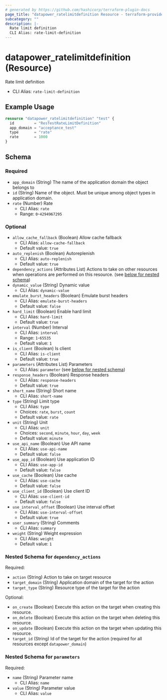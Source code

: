 ```yaml
---
# generated by https://github.com/hashicorp/terraform-plugin-docs
page_title: "datapower_ratelimitdefinition Resource - terraform-provider-datapower"
subcategory: ""
description: |-
  Rate limit definition
  CLI Alias: rate-limit-definition
---
```


# datapower_ratelimitdefinition (Resource)

Rate limit definition
  - CLI Alias: `rate-limit-definition`

## Example Usage

```terraform
resource "datapower_ratelimitdefinition" "test" {
  id         = "ResTestRateLimitDefinition"
  app_domain = "acceptance_test"
  type       = "rate"
  rate       = 1000
}
```

<!-- schema generated by tfplugindocs -->
## Schema

### Required

- `app_domain` (String) The name of the application domain the object belongs to
- `id` (String) Name of the object. Must be unique among object types in application domain.
- `rate` (Number) Rate
  - CLI Alias: `rate`
  - Range: `0`-`4294967295`

### Optional

- `allow_cache_fallback` (Boolean) Allow cache fallback
  - CLI Alias: `allow-cache-fallback`
  - Default value: `true`
- `auto_replenish` (Boolean) Autoreplenish
  - CLI Alias: `auto-replenish`
  - Default value: `true`
- `dependency_actions` (Attributes List) Actions to take on other resources when operations are performed on this resource. (see [below for nested schema](#nestedatt--dependency_actions))
- `dynamic_value` (String) Dynamic value
  - CLI Alias: `dynamic-value`
- `emulate_burst_headers` (Boolean) Emulate burst headers
  - CLI Alias: `emulate-burst-headers`
  - Default value: `false`
- `hard_limit` (Boolean) Enable hard limit
  - CLI Alias: `hard-limit`
  - Default value: `true`
- `interval` (Number) Interval
  - CLI Alias: `interval`
  - Range: `1`-`65535`
  - Default value: `1`
- `is_client` (Boolean) Is client
  - CLI Alias: `is-client`
  - Default value: `true`
- `parameters` (Attributes List) Parameters
  - CLI Alias: `parameter` (see [below for nested schema](#nestedatt--parameters))
- `response_headers` (Boolean) Response headers
  - CLI Alias: `response-headers`
  - Default value: `true`
- `short_name` (String) Short name
  - CLI Alias: `short-name`
- `type` (String) Limit type
  - CLI Alias: `type`
  - Choices: `rate`, `burst`, `count`
  - Default value: `rate`
- `unit` (String) Unit
  - CLI Alias: `unit`
  - Choices: `second`, `minute`, `hour`, `day`, `week`
  - Default value: `minute`
- `use_api_name` (Boolean) Use API name
  - CLI Alias: `use-api-name`
  - Default value: `false`
- `use_app_id` (Boolean) Use application ID
  - CLI Alias: `use-app-id`
  - Default value: `false`
- `use_cache` (Boolean) Use cache
  - CLI Alias: `use-cache`
  - Default value: `false`
- `use_client_id` (Boolean) Use client ID
  - CLI Alias: `use-client-id`
  - Default value: `false`
- `use_interval_offset` (Boolean) Use interval offset
  - CLI Alias: `use-interval-offset`
  - Default value: `true`
- `user_summary` (String) Comments
  - CLI Alias: `summary`
- `weight` (String) Weight expression
  - CLI Alias: `weight`
  - Default value: `1`

<a id="nestedatt--dependency_actions"></a>
### Nested Schema for `dependency_actions`

Required:

- `action` (String) Action to take on target resource
- `target_domain` (String) Application domain of the target for the action
- `target_type` (String) Resource type of the target for the action

Optional:

- `on_create` (Boolean) Execute this action on the target when creating this resource.
- `on_delete` (Boolean) Execute this action on the target when deleting this resource.
- `on_update` (Boolean) Execute this action on the target when updating this resource.
- `target_id` (String) Id of the target for the action (required for all resources except `datapower_domain`)


<a id="nestedatt--parameters"></a>
### Nested Schema for `parameters`

Required:

- `name` (String) Parameter name
  - CLI Alias: `name`
- `value` (String) Parameter value
  - CLI Alias: `value`
